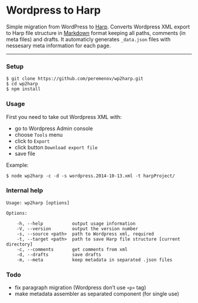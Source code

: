 # Wordpress to Harp

Simple migration from WordPress to [Harp](http://harpjs.com). Converts Wordpress XML export to Harp file structure in [Markdown](https://en.wikipedia.org/wiki/Markdown) format keeping all paths, comments (in meta files) and drafts. It automaticly generates `_data.json` files with nessesary meta information for each page.

---

### Setup

	$ git clone https://github.com/peremenov/wp2harp.git
	$ cd wp2harp
	$ npm install

### Usage

First you need to take out Wordpress XML with:

* go to Wordpress Admin console
* choose `Tools` menu
* click to `Export`
* click button `Download export file`
* save file

Example:

	$ node wp2harp -c -d -s wordpress.2014-10-13.xml -t harpProject/
	
	
### Internal help

  	Usage: wp2harp [options]

  	Options:

	    -h, --help           output usage information
	    -V, --version        output the version number
	    -s, --source <path>  path to Wordpress xml, required
	    -t, --target <path>  path to save Harp file structure [current directory]
	    -c, --comments       get comments from xml
	    -d, --drafts         save drafts
	    -m, --meta           keep metadata in separated .json files
	    
### Todo

* fix paragraph migration (Wordpress don’t use `<p>` tag)
* make metadata assembler as separated component (for single use)